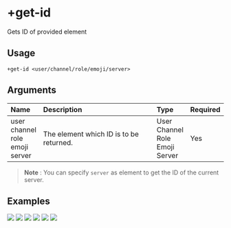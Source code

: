 # +get-id
Gets ID of provided element

## Usage
```
+get-id <user/channel/role/emoji/server>
```

## Arguments
Name | Description | Type | Required
:-- | :-- | :-- | :--
user <br>channel <br>role <br>emoji <br>server | The element which ID is to be returned. | User <br>Channel <br>Role <br>Emoji <br>Server | Yes

> **Note** : You can specify `server` as element to get the ID of the current server.

## Examples
![](https://user-images.githubusercontent.com/111157596/207626120-ada50380-9ebe-42fc-906c-2e0ddb1868c3.png)
![](https://user-images.githubusercontent.com/111157596/207626133-08a128b1-2c27-4d5f-8f93-4fd5766bb380.png)
![](https://user-images.githubusercontent.com/111157596/207626144-4e6af636-01f5-4e82-97ca-a1a4f3132980.png)
![](https://user-images.githubusercontent.com/111157596/207626222-37bccd67-0904-492c-b9b2-dfb7b26908a1.png)
![](https://user-images.githubusercontent.com/111157596/207626248-eca1dc99-b820-4360-a639-4840b00f7ac2.png)
![](https://user-images.githubusercontent.com/111157596/207626272-5d480c7c-bd77-42be-9523-56304f9e29e3.png)
